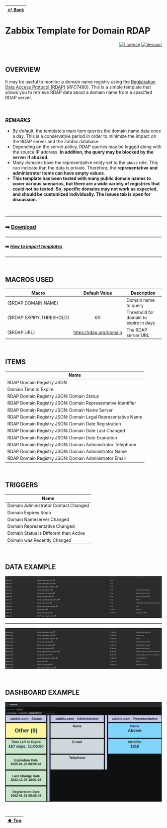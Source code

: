 | [↩️ Back](../) |
| --- |

# Zabbix Template for Domain RDAP

<div align="right">

[![License](https://img.shields.io/badge/License-GPL3-blue?logo=opensourceinitiative&logoColor=fff)](./../../LICENSE) [![Version](https://img.shields.io/badge/Version-702-blue?logo=zotero&color=0aa8d2)](./windows_file_by_zabbix_agent.yaml)

</div>

<BR>

## OVERVIEW

It may be useful to monitor a domain name registry using the [Registration Data Access Protocol (RDAP)](https://about.rdap.org/) (_RFC7480_).
This is a simple template that allows you to retrieve RDAP data about a domain name from a specified RDAP server.

<BR>

### _REMARKS_

- By default, the template's main item queries the domain name data once a day. This is a conservative period in order to minimize the impact on the RDAP server and the Zabbix database.
- Depending on the server policy, RDAP queries may be logged along with the source IP address. **In addition, the query may be blocked by the server if abused.**
- Many domains have the representative entity set to the `abuse` role. This can indicate that the data is private. Therefore, the **representative and administrator items can have empty values**.
- **This template has been tested with many public domain names to cover various scenarios, but there are a wide variety of registries that could not be tested. So, specific domains may not work as expected, and should be customized individually. The issues tab is open for discussion.**

<BR>

---
### ➡️ [Download](./domain_rdap_by_http.yaml)
---
#### ➡️ [*How to import templates*](https://www.zabbix.com/documentation/current/en/manual/xml_export_import/templates#importing)
---

<BR>

## MACROS USED

| Macro                    | Default Value           | Description |
| ------------------------ | :---------------------: | ----------- |
| {$RDAP.DOMAIN.NAME}      |                         | Domain name to query |
| {$RDAP.EXPIRY.THRESHOLD} | 60                      | Threshold for domain to expire in days |
| {$RDAP.URL}              | https://rdap.org/domain | The RDAP server URL |

<BR>

## ITEMS

| Name |
| ---- |
| RDAP Domain Registry JSON |
| Domain Time to Expire |
| RDAP Domain Registry JSON: Domain Status |
| RDAP Domain Registry JSON: Domain Representative Identifier |
| RDAP Domain Registry JSON: Domain Name Server |
| RDAP Domain Registry JSON: Domain Legal Representative Name |
| RDAP Domain Registry JSON: Domain Date Registration |
| RDAP Domain Registry JSON: Domain Date Last Changed |
| RDAP Domain Registry JSON: Domain Date Expiration |
| RDAP Domain Registry JSON: Domain Administrator Telephone |
| RDAP Domain Registry JSON: Domain Administrator Name |
| RDAP Domain Registry JSON: Domain Administrator Email |

<BR>

## TRIGGERS

| Name |
| ---- |
| Domain Administrator Contact Changed |
| Domain Expires Soon |
| Domain Nameserver Changed |
| Domain Representative Changed |
| Domain Status is Different than Active |
| Domain was Recently Changed |

<BR>

## DATA EXAMPLE

![Zabbix Domain RDAP](./image/domain_rdap_zabbix.png)

---

![Zabbix BR Domain RDAP](./image/domain_rdap_zabbix_br.png)

<BR>

## DASHBOARD EXAMPLE

![Domain RDAP Dashboard](./image/rdap_dashboard_example.png)

<BR>

| [⬆️ Top](#zabbix-template-for-domain-rdap) |
| --- |